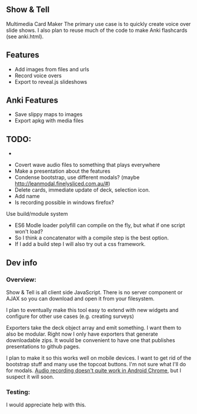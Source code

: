 Show & Tell
--------------------------------------------------------------------------------
Multimedia Card Maker 
The primary use case is to quickly create voice over slide shows.
I also plan to reuse much of the code to make Anki flashcards (see anki.html).

Features
--------
* Add images from files and urls
* Record voice overs
* Export to reveal.js slideshows

Anki Features
-------------
* Save slippy maps to images
* Export apkg with media files

TODO:
-----
* ~~~Export to hosting service (gh-pages?)~~~
* Covert wave audio files to something that plays everywhere
* Make a presentation about the features
* Condense bootstrap, use different modals? (maybe http://leanmodal.finelysliced.com.au/#)
* Delete cards, immediate update of deck, selection icon.
* Add name
* Is recording possible in windows firefox?

Use build/module system
* ES6 Modle loader polyfill can compile on the fly, but what if one script won't load?
* So I think a concatenator with a compile step is the best option.
* If I add a build step I will also try out a css framework.

Dev info
--------------------------------------------------------------------------------

### Overview:

Show & Tell is all client side JavaScript. There is no server component or AJAX
so you can download and open it from your filesystem.

I plan to eventually make this tool easy to extend with new widgets and configure for other use cases
(e.g. creating surveys)

Exporters take the deck object array and emit something.
I want them to also be modular.
Right now I only have exporters that generate downloadable zips.
It would be convenient to have one that publishes presentations to github pages.

I plan to make it so this works well on mobile devices.
I want to get rid of the bootstrap stuff and many use the topcoat buttons.
I'm not sure what I'll do for modals.
[Audio recording doesn't quite work in Android Chrome](http://stackoverflow.com/questions/19731825/webrtc-audio-playback-in-android-chrome),
but I suspect it will soon.

### Testing:

I would appreciate help with this.

